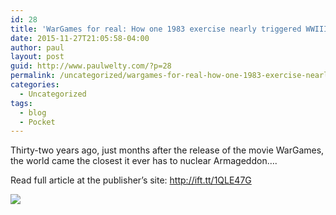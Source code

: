 ```yaml
---
id: 28
title: 'WarGames for real: How one 1983 exercise nearly triggered WWIII'
date: 2015-11-27T21:05:58-04:00
author: paul
layout: post
guid: http://www.paulwelty.com/?p=28
permalink: /uncategorized/wargames-for-real-how-one-1983-exercise-nearly-triggered-wwiii/
categories:
  - Uncategorized
tags:
  - blog
  - Pocket
---
```

Thirty-two years ago, just months after the release of the movie WarGames, the world came the closest it ever has to nuclear Armageddon&#8230;.

Read full article at the publisher&#8217;s site: <a href="http://ift.tt/1QLE47G" target="_blank">http://ift.tt/1QLE47G</a>

![](http://ift.tt/1LACg9P)